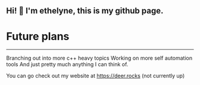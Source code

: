 ## Hi! 👋 I'm ethelyne, this is my github page.

# Future plans
---------------
Branching out into more c++ heavy topics
Working on more self automation tools
And just pretty much anything I can think of.

You can go check out my website at https://deer.rocks (not currently up)

<!--
**eth2lyne/eth2lyne** is a ✨ _special_ ✨ repository because its `README.md` (this file) appears on your GitHub profile.

Here are some ideas to get you started:

- 🔭 I’m currently working on ...
- 🌱 I’m currently learning ...
- 👯 I’m looking to collaborate on ...
- 🤔 I’m looking for help with ...
- 💬 Ask me about ...
- 📫 How to reach me: ...
- 😄 Pronouns: ...
- ⚡ Fun fact: ...
-->
